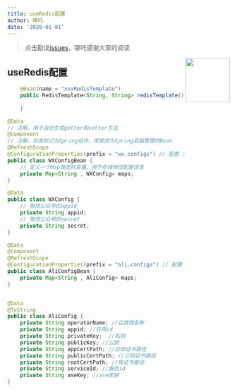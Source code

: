 ```yaml
---
title: useRedis配置
author: 哪吒
date: '2020-01-01'
---
```


> 点击勘误[issues](https://github.com/webVueBlog/JavaPlusDoc/issues)，哪吒感谢大家的阅读

<img align="right" width="100" src="https://cdn.jsdelivr.net/gh/YunYouJun/yun/images/yun-alpha-compressed.png">

## useRedis配置

```java
    @Bean(name = "xxxRedisTemplate")
    public RedisTemplate<String, String> redisTemplate() {
    
    }

@Data
// 注解，用于自动生成getter和setter方法
@Component
// 注解，将类标记为Spring组件，使其成为Spring容器管理的Bean
@RefreshScope
@ConfigurationProperties(prefix = "wx.configs") // 配置 文件的前缀
public class WXConfigBean {
    // 定义一个Map类型的变量，用于存储微信配置信息
    private Map<String , WXConfig> maps;
}

@Data
public class WXConfig {
    // 微信公众号的appid
    private String appid;
    // 微信公众号的secret
    private String secret;
}

@Data
@Component
@RefreshScope
@ConfigurationProperties(prefix = "ali.configs") // 配置 文件的前缀
public class AliConfigBean {
    private Map<String , AliConfig> maps;
}


@Data
@ToString
public class AliConfig {
    private String operatorName; //运营商名称
    private String appid; //应用id
    private String privateKey;  //私钥
    private String publicKey; //公钥
    private String appCertPath; //应用证书路径
    private String publicCertPath; //公钥证书路径
    private String rootCertPath; //根证书路径
    private String serviceId; //服务id
    private String aseKey; //ase密钥
}

```


